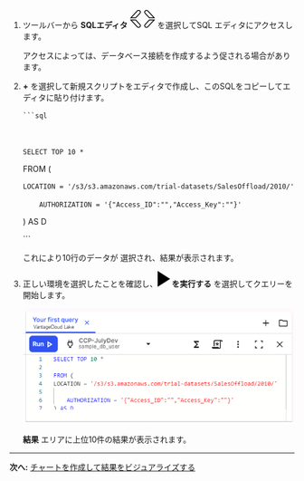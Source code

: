 1.  ツールバーから **SQLエディタ** ![エディタ アイコン](Images/cpt1696529045907.svg) を選択してSQL エディタにアクセスします。

    アクセスによっては、データベース接続を作成するよう促される場合があります。


1.  **+** を選択して新規スクリプトをエディタで作成し、このSQLをコピーしてエディタに貼り付けます。


    
        ```sql
    

        
        SELECT TOP 10 * 
    
    FROM (
    
        LOCATION = '/s3/s3.amazonaws.com/trial-datasets/SalesOffload/2010/' 
    
            AUTHORIZATION = '{"Access_ID":"","Access_Key":""}' 
    
    ) AS D
      
    

        
    \`\`\`
    

    

    これにより10行のデータが  選択され、結果が表示されます。


1.  正しい環境を選択したことを確認し、**![editor run](Images/sab1591895330300.svg) を実行する** を選択してクエリーを開始します。

    ![SQL の例](Images/tfo1721093532604.png)

    **結果** エリアに上位10件の結果が表示されます。


---

**次へ:** [チャートを作成して結果をビジュアライズする](ydj1721092986132.md)

